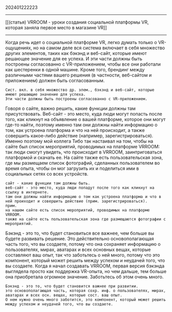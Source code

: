 202401222223
***
[[(статья) VRROOM - уроки создания социальной платформы VR, которая заняла первое место в магазине VR]]
***
Когда речь идет о социальной платформе VR, легко думать только о VR-ощущениях, но на самом деле вся система включает в себя множество других элементов, таких как бэкэнд и веб-сайт, которые имеют решающее значение для ее успеха. И эти части должны быть построены согласованно с VR-приложением, чтобы все они работали как шестеренки в одной машине. Кроме того, брендинг между различными частями вашего решения (в частности, веб-сайтом и приложением) должен быть согласованным.

```
Сист. вкл. в себя множество др. элем., бэкэнд и веб-сайт, которые имеют решающие значение для успеха.
Эти части должны быть построены согласованно с VR-приложением.
```

Говоря о сайте, важно решить, какие функции должны там присутствовать. Веб-сайт - это место, куда люди могут попасть после того, как кликнут на объявление о вашей платформе, которое они могут где-то найти, поэтому именно там они должны найти информацию о том, как устроена платформа и что на ней происходит, а также совершить какое-либо действие (например, зарегистрироваться). Именно поэтому мой коллега Тибо так настаивал на том, чтобы на сайте был список мероприятий, проводимых на платформе VRROOM: так люди смогут увидеть, что происходит в VRROOM, заинтриговаться платформой и скачать ее. На сайте также есть пользовательская зона, где мы размещаем список фотографий, сделанных пользователем во время опыта, чтобы он мог загрузить их и поделиться ими в социальных сетях со всех устройств.

```
сайт - какие функции там должны быть.
веб-сайт - это место, куда люди попадут после того как кликнут на ссылку в интернете.
там они должны найти информацию о том как устроена платформа и что в ней проиходит и совершить действие (прим. зарегистрироваться).
прим.
на нашем сайте есть список мероприятий, проводимых на платформе VRROOM.
также на сайте есть пользовательская зона где размещаются фотографии с мероприятий.
```

Бэкэнд - это то, что будет становиться все важнее, чем больше вы будете развивать решение. Это действительно основополагающая часть того, что вы создаете, потому что она сохраняет информацию о пользователях, мирах, аватарах и всех основных вещах, которые составляют ваш опыт, так что заботьтесь о ней много, потому что это компонент, который может решить между успехом и неудачей того, что вы создаете. Когда я начал создавать VRROOM, первая версия бэкэнда выглядела просто как поддержка VR-опыта, но чем дальше, тем больше она приобретала огромное значение. Заботьтесь об этом очень много.

```
Бэкэнд - это то, что будет становится важнее при развитии.
это основополагающая часть, которая сохр. инф. о пользователях, мирах, аватарах и всех осн. вещах, которые сост. ваш опыт.
О нем нужно очень много заботится, это компонент, который может решить между успехом и неудачей того, что вы создаете.
```